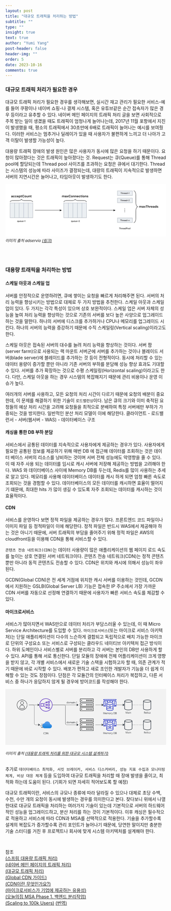 ```yaml
---
layout: post
title: "대규모 트래픽을 처리하는 방법"
subtitle: ""
type: ""
insight: true
text: true
author: "Yumi Yang"
post-header: false
header-img: ""
order: 5
date: 2023-10-16
comments: true
---
```


### 대규모 트래픽 처리가 필요한 경우

대규모 트래픽 처리가 필요한 경우를 생각해보면, 실시간 재고 관리가 필요한 서비스-예를 들어 쿠팡이나 네이버 쇼핑-나 결제 시스템, 혹은 유튜브같은 순간 접속자가 많은 경우 등이라고 유추할 수 있다. 네이버 메인 페이지의 트래픽 처리 글을 보면 사회적으로 주목 받는 일이 생겼을 때도 트래픽이 엄청나게 늘어나는데, 2017년 11월 포항에서 지진이 발생했을 때, 평소의 트래픽에서 30초만에 6배로 트래픽이 늘어나는 예시를 보여줬다. 이러한 서비스는 멈추거나 딜레이가 있을 때 사용자가 불편하게 느끼고 더 나아가 고객 이탈이 발생할 가능성이 높다.

대용량 트래픽 장애의 발생 원인은 많은 사용자가 동시에 많은 요청을 하기 때문이다. 요청이 많아졌다는 것은 트래픽이 높아졌다는 것. Request는 큐(Queue)를 통해 Thread pool에 할당되는데 Thread pool 사이즈를 초과하는 요청은 큐에서 대기한다. Thread는 시스템의 성능에 따라 사이즈가 결정되는데, 대량의 트래픽이 지속적으로 발생하면 서버의 지연시간은 늘어나고, 타임아웃이 발생하기도 한다.

![thread](images/thread.jpeg)
<em style="font-size: 12px;">이미지 출처 adservio [(링크)](https://www.adservio.fr/post/tomcat-performance-best-practices)</em>

<br/><br/>

### 대용량 트래픽을 처리하는 방법

#### 스케일 아웃과 스케일 업

서버를 안정적으로 운영하려면, 큐에 쌓이는 요청을 빠르게 처리해주면 된다. 서버의 처리 능력을 향상시키는 방법으로 대체로 두 가지 방법을 추천한다. 스케일 아웃과 스케일 업이 있다. 두 가지는 각각 특성이 있으며 상호 보완적이다. 스케일 업은 서버 자체의 성능을 높여 처리 능력을 향상하는 것으로 기존의 서버를 보다 높은 사양으로 업그레이드 하는 것을 말한다. 하나의 서버에 디스크를 추가하거나 CPU나 메모리를 업그레이드 시킨다. 하나의 서버의 능력을 증강하기 때문에 수직 스케일링(Vertical scaling)이라고도 한다.

스케일 아웃은 접속된 서버의 대수를 늘려 처리 능력을 향상하는 것이다. 서버 팜(server farm)으로 사용되는 랙 마운트 서버군에 서버를 추가하는 것이나 블레이드 서버(blade server)에 블레이드를 추가하는 것 등이 전형적이다. 동시에 처리할 수 있는 데이터 용량이 증가할 뿐만 아니라 기존 서버의 부하를 분담해 성능 향상 효과도 기대할 수 있다. 서버를 추가 확장하는 것으로 수평 스케일링(Horizontal scaling)이라고도 한다. 다만, 스케일 아웃을 하는 경우 시스템의 복잡해지기 때문에 관리 비용이나 운영 이슈가 높다.

여러개의 서버를 사용하고, 모든 요청의 처리 시간이 다르기 때문에 요청의 배분이 중요한데, 이 문제를 해결하기 위한 기술이 `로드밸런싱`이다. 남은 큐의 크기와 이미 축적된 요청들의 예상 처리 시간을 고려해 요청들을 최적으로 분배하여 특정 서버에만 부하가 가중되는 것을 방지한다. 일반적인 분산 처리 모델이 이에 해당한다. 클라이언트 - 로드밸런서 - 서버(웹서버 - WAS) - 데이터베이스 구조

#### 캐싱을 통한 DB 부하 분담

서비스에서 공통된 데이터를 지속적으로 사용자에게 제공하는 경우가 있다. 사용자에게 필요한 공통된 정보를 제공하기 위해 매번 DB 에 접근해 데이터를 조회하는 것은 데이터 베이스 서버의 리소스를 낭비하는 것이며 서버 전체 성능에도 악영향을 줄 수 있다. 이 때 자주 사용 되는 데이터를 임시로 캐시 서버에 저장해 제공하는 방법을 고려해야 한다. WAS 와 데이터베이스 사이에 Memory DB를 두는데, Redis를 많이 사용하는 추세로 알고 있다. 메모리를 사용해 데이터베이스 데이터를 캐시 하게 되면 엄청 빠른 속도로 조회되는 것을 경험할 수 있다. 데이터베이스의 모든 데이터를 캐시하면 효율이 떨어지기 떄문에, 최대한 hits 가 많이 생길 수 있도록 자주 조회되는 데이터를 캐시하는 것이 효율적이다.

#### CDN

서비스를 운영하다 보면 정적 파일을 제공하는 경우가 많다. 프론트엔드 코드 파일이나 이미지 파일 등 정적파일이 이에 해당한다. 정적 파일은 반드시 WAS에서 제공해야 하는 것은 아니기 때문에, 서버 트래픽의 부담을 줄어주기 위해 정적 파일은 AWS의 cloudfront등을 이용해 CDN을 통해 서비스할 수 있다.

`콘텐츠 전송 네트워크(CDN)`는 데이터 사용량이 많은 애플리케이션의 웹 페이지 로드 속도를 높이는 상호 연결된 서버 네트워크이다. 콘텐츠 전송 네트워크(CDN)는 정적 콘텐츠뿐만 아니라 동적 콘텐츠도 전송할 수 있다. CDN은 위치와 캐시에 의해서 성능이 좌우된다.

GCDN(Global CDN)은 전 세계 거점에 위치한 캐시 서버를 이용하는 것인데, GCDN에서 지원하는 GSLB(Global Server LB) 기능은 접속한 IP 주소에서 가장 가까운 CDN 서버를 자동으로 선정해 연결하기 때문에 사용자가 빠른 서비스 속도를 체감할 수 있다.

#### 마이크로서비스

서비스가 많아지면서 WAS만으로 데이터 처리가 부담스러울 수 있는데, 이 때 Micro Service Architecture를 도입할 수 있다. `마이크로서비스`(또는 마이크로 서비스 아키텍처)는 단일 애플리케이션이 다수의 느슨하게 결합되고 독립적으로 배치 가능한 마이크로 단위의 구성요소 또는 서비스로 구성되는 클라우드 네이티브 아키텍처 접근 방식이다. 하위 도메인이나 서비스별로 서버를 분리하고 각 서버는 본인의 DB만 사용하게 할 수 있다. API를 통해 서로 통신한다. 단일 모듈의 장애에 전체 어플리케이션이 크게 영향을 받지 않고, 각 개별 서비스에서 새로운 기술 스택을 시험하고자 할 때, 의존 관계가 적기 때문에 바로 시작할 수 있다. 배포가 편하고 새로 조인한 개발자가 기능을 더 쉽게 이해할 수 있는 것도 장점이다. 단점은 각 모듈간의 인터페이스 처리가 복잡하고, 다른 서비스 중 하나가 응답하지 않게 될 경우에 방어코드를 작성해야 한다.

![msa](images/msa.png)

<em style="font-size: 12px;">이미지 출처 [(대용량 트래픽 처리를 위한 대규모 시스템 설계하기)](https://kyungyeon.dev/posts/96)</em>
<br/><br/>

추가로 `데이터베이스 최적화, 서킷 브레이커, 서비스 디스커버리, 성능 지표 수집과 모니터링 체계, 비상 대응 체계` 등을 도입하여 대규모 트래픽을 처리할 때 장애 발생을 줄이고, 최적화 하는데 도움이 된다. (기회가 되면 자세히 적어보도록 할 예정)

대규모 트래픽이란, 서비스의 규모나 종류에 따라 달라질 수 있으나 대체로 초당 수백, 수천, 수만 개의 요청이 동시에 발생하는 경우를 의미한다고 본다.
찾다보니 위에서 나열한대로 대규모 트래픽을 처리하는 여러가지 기술이 있는데 기본적으로 서버의 하드웨어적인 성능을 업그레이드하고, 분산 처리를 하는 것이 기본적이다. 이후 캐싱은 필수적으로 적용하고 서비스에 따라 CDN과 MSA를 선택적으로 적용한다. 기술을 추가할수록 설계의 복잡도가 증가할수록 관리 포인트가 늘어나기 때문에, 당연한 말이지만 충분한 기술 스터디를 거친 후 프로젝트나 회사에 맞게 시스템 아키텍처를 설계해야 한다.

<br/>

참조<br/>
[(스프링 대용량 트래픽 처리)](https://www.nextree.io/seupeuring-daeyongryang-teuraepig-ceori/)<br/>
[(네이버 메인 페이지의 트래픽 처리)](https://d2.naver.com/helloworld/6070967)<br/>
[(대규모 트래픽 처리)](https://velog.io/@yaaloo/대규모-트래픽-처리)<br/>
[(Global CDN 가이드)](https://guide-gov.ncloud-docs.com/docs/networking-networking-7-1)<br/>
[(CDN이란 무엇인가요?)](https://aws.amazon.com/ko/what-is/cdn/)<br/>
[(마이크로서비스가 기업에 제공하는 유용성)](https://www.ibm.com/kr-ko/topics/microservices)<br/>
[(오늘의집 MSA Phase 1. 백엔드 분리작업)](https://www.bucketplace.com/post/2022-01-14-%EC%98%A4%EB%8A%98%EC%9D%98%EC%A7%91-msa-phase-1-%EB%B0%B1%EC%97%94%EB%93%9C-%EB%B6%84%EB%A6%AC%EC%9E%91%EC%97%85/)<br/>
[(Scaling to 100k Users)](https://alexpareto.com/scalability/systems/2020/02/03/scaling-100k.html)
[(번역)](https://leonkim.dev/systems/scaling-100k/)<br/>
